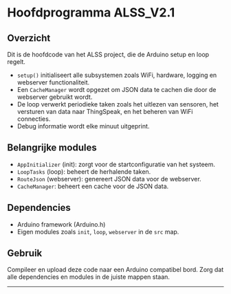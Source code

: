 # Hoofdprogramma ALSS_V2.1

## Overzicht
Dit is de hoofdcode van het ALSS project, die de Arduino setup en loop regelt. 

- `setup()` initialiseert alle subsystemen zoals WiFi, hardware, logging en webserver functionaliteit.
- Een `CacheManager` wordt opgezet om JSON data te cachen die door de webserver gebruikt wordt.
- De loop verwerkt periodieke taken zoals het uitlezen van sensoren, het versturen van data naar ThingSpeak, en het beheren van WiFi connecties.
- Debug informatie wordt elke minuut uitgeprint.

## Belangrijke modules
- `AppInitializer` (init): zorgt voor de startconfiguratie van het systeem.
- `LoopTasks` (loop): beheert de herhalende taken.
- `RouteJson` (webserver): genereert JSON data voor de webserver.
- `CacheManager`: beheert een cache voor de JSON data.

## Dependencies
- Arduino framework (Arduino.h)
- Eigen modules zoals `init`, `loop`, `webserver` in de `src` map.

## Gebruik
Compileer en upload deze code naar een Arduino compatibel bord. Zorg dat alle dependencies en modules in de juiste mappen staan.

---

